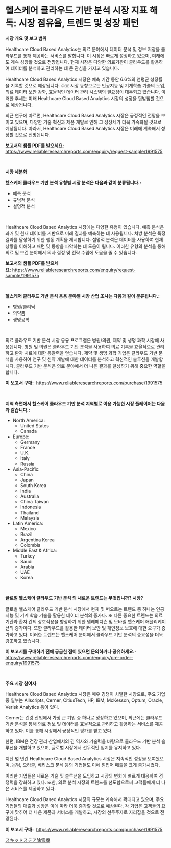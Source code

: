 <p><h1>헬스케어 클라우드 기반 분석 시장 지표 해독: 시장 점유율, 트렌드 및 성장 패턴</h1></p><p><strong>시장 개요 및 보고 범위</strong></p>
<p><p>Healthcare Cloud Based Analytics는 의료 분야에서 데이터 분석 및 정보 저장을 클라우드를 통해 제공하는 서비스를 말합니다. 이 시장은 빠르게 성장하고 있으며, 미래에도 계속 성장할 것으로 전망됩니다. 현재 시장은 다양한 의료기관이 클라우드를 활용하여 데이터를 분석하고 관리하는 데 큰 관심을 가지고 있습니다. </p><p>Healthcare Cloud Based Analytics 시장은 예측 기간 동안 6.6%의 연평균 성장률을 기록할 것으로 예상됩니다. 주요 시장 동향으로는 인공지능 및 기계학습 기술의 도입, 의료 데이터 보안 강화, 효율적인 데이터 관리 시스템의 필요성이 대두되고 있습니다. 이러한 추세는 미래 Healthcare Cloud Based Analytics 시장의 성장을 뒷받침할 것으로 예상됩니다. </p><p>최근 연구에 따르면, Healthcare Cloud Based Analytics 시장은 긍정적인 전망을 보이고 있으며, 다양한 기술 혁신과 제품 개발로 인해 그 성장세가 더욱 가속화될 것으로 예상됩니다. 따라서, Healthcare Cloud Based Analytics 시장은 미래에 계속해서 성장할 것으로 전망됩니다.</p></p>
<p><strong>보고서의 샘플 PDF를 받으세요:</strong> <a href="https://www.reliableresearchreports.com/enquiry/request-sample/1991575">https://www.reliableresearchreports.com/enquiry/request-sample/1991575</a></p>
<p>&nbsp;</p>
<p><strong>시장 세분화</strong></p>
<p><strong>헬스케어 클라우드 기반 분석 유형별 시장 분석은 다음과 같이 분류됩니다.:</strong></p>
<p><ul><li>예측 분석</li><li>규범적 분석</li><li>설명적 분석</li></ul></p>
<p>&nbsp;</p>
<p><p>Healthcare Cloud Based Analytics 시장에는 다양한 유형이 있습니다. 예측 분석은 과거 및 현재 데이터를 기반으로 미래 결과를 예측하는 데 사용됩니다. 처방 분석은 특정 결과를 달성하기 위한 행동 계획을 제시합니다. 설명적 분석은 데이터를 사용하여 현재 상황을 이해하고 패턴 및 동향을 파악하는 데 도움이 됩니다. 이러한 유형의 분석을 통해 의료 및 보건 분야에서 의사 결정 및 전략 수립에 도움을 줄 수 있습니다.</p></p>
<p><strong>보고서의 샘플 PDF를 받으세요:</strong>&nbsp;<a href="https://www.reliableresearchreports.com/enquiry/request-sample/1991575">https://www.reliableresearchreports.com/enquiry/request-sample/1991575</a></p>
<p>&nbsp;</p>
<p><strong> 헬스케어 클라우드 기반 분석 응용 분야별 시장 산업 조사는 다음과 같이 분류됩니다.:</strong></p>
<p><ul><li>병원/클리닉</li><li>의약품</li><li>생명공학</li></ul></p>
<p>&nbsp;</p>
<p><p>의료 클라우드 기반 분석 시장 응용 프로그램은 병원/의원, 제약 및 생명 과학 시장에 사용됩니다. 병원 및 의원은 클라우드 기반 분석을 사용하여 의료 기록을 효율적으로 관리하고 환자 치료에 대한 통찰력을 얻습니다. 제약 및 생명 과학 기업은 클라우드 기반 분석을 사용하여 연구 및 신약 개발에 대한 데이터를 분석하고 혁신적인 솔루션을 개발합니다. 클라우드 기반 분석은 의료 분야에서 더 나은 결과를 달성하기 위해 중요한 역할을 합니다.</p></p>
<p><strong>이 보고서 구매:</strong>&nbsp; <a href="https://www.reliableresearchreports.com/purchase/1991575">https://www.reliableresearchreports.com/purchase/1991575</a></p>
<p>&nbsp;</p>
<p><strong>지역 측면에서 헬스케어 클라우드 기반 분석 지역별로 이용 가능한 시장 플레이어는 다음과 같습니다.:</strong></p>
<p><ul>
    <li>
        North America:
        <ul>
            <li>United States</li>
            <li>Canada</li>
        </ul>
    </li>
    <li>
        Europe:
        <ul>
            <li>Germany</li>
            <li>France</li>
            <li>U.K.</li>
            <li>Italy</li>
            <li>Russia</li>
        </ul>
    </li>
    <li>
        Asia-Pacific:
        <ul>
            <li>China</li>
            <li>Japan</li>
            <li>South Korea</li>
            <li>India</li>
            <li>Australia</li>
            <li>China Taiwan</li>
            <li>Indonesia</li>
            <li>Thailand</li>
            <li>Malaysia</li>
        </ul>
    </li>
    <li>
        Latin America:
        <ul>
            <li>Mexico</li>
            <li>Brazil</li>
            <li>Argentina Korea</li>
            <li>Colombia</li>
        </ul>
    </li>
    <li>
        Middle East & Africa:
        <ul>
            <li>Turkey</li>
            <li>Saudi</li>
            <li>Arabia</li>
            <li>UAE</li>
            <li>Korea</li>
        </ul>
    </li>
    </ul></p>
<p>&nbsp;</p>
<p><strong>글로벌 헬스케어 클라우드 기반 분석 의 새로운 트렌드는 무엇입니까? 시장?</strong></p>
<p><p>글로벌 헬스케어 클라우드 기반 분석 시장에서 현재 및 떠오르는 트렌드 중 하나는 인공지능 및 기계 학습 기술을 활용한 데이터 분석의 증가다. 또 다른 중요한 트렌드는 의료 기관과 환자 간의 상호작용을 향상하기 위한 텔레메디슨 및 모바일 헬스케어 애플리케이션의 증가이다. 또한 클라우드를 활용한 데이터 보안 및 개인정보 보호에 대한 요구가 증가하고 있다. 이러한 트렌드는 헬스케어 분야에서 클라우드 기반 분석의 중요성을 더욱 강조하고 있습니다.</p></p>
<p><strong>이 보고서를 구매하기 전에 궁금한 점이 있으면 문의하거나 공유하세요.</strong>- <a href="https://www.reliableresearchreports.com/enquiry/pre-order-enquiry/1991575">https://www.reliableresearchreports.com/enquiry/pre-order-enquiry/1991575</a></p>
<p>&nbsp;</p>
<p><strong>주요 시장 참여자</strong></p>
<p><p>Healthcare Cloud Based Analytics 시장은 매우 경쟁이 치열한 시장으로, 주요 기업 중 일부는 Allscripts, Cerner, CitiusTech, HP, IBM, McKesson, Optum, Oracle, Verisk Analytics 등이 있다.</p><p>Cerner는 건강 산업에서 가장 큰 기업 중 하나로 성장하고 있으며, 최근에는 클라우드 기반 분석을 통해 의료 정보 및 데이터를 효율적으로 관리하고 활용하는 서비스를 제공하고 있다. 이를 통해 시장에서 긍정적인 평가를 받고 있다.</p><p>한편, IBM은 건강 관리 산업에서의 긴 역사와 기술력을 바탕으로 클라우드 기반 분석 솔루션을 개발하고 있으며, 글로벌 시장에서 선두적인 입지를 유지하고 있다.</p><p>지난 몇 년간 Healthcare Cloud Based Analytics 시장은 지속적인 성장을 보여왔으며, 옵텀, 오라클, 베리스크 분석 등의 기업들도 이에 힘입어 매출을 크게 증가시켰다.</p><p>이러한 기업들은 새로운 기술 및 솔루션을 도입하고 시장의 변화에 빠르게 대응하여 경쟁력을 강화하고 있다. 또한, 의료 분석 시장의 트렌드를 선도함으로써 고객들에게 더 나은 서비스를 제공하고 있다.</p><p>Healthcare Cloud Based Analytics 시장의 규모는 계속해서 확대되고 있으며, 주요 기업들의 매출과 성장은 이에 따라 더욱 증가할 것으로 예상된다. 각 기업은 고객들의 요구에 맞추어 더 나은 제품과 서비스를 개발하고, 시장의 선두주자로 자리잡을 것으로 전망된다.</p></p>
<p><strong>이 보고서 구매:</strong>&nbsp;&nbsp;<a href="https://www.reliableresearchreports.com/purchase/1991575">https://www.reliableresearchreports.com/purchase/1991575</a></p>
<p><p><a href="https://github.com/mreklxf44233/Market-Research-Report-List-1/blob/main/55884559533.md">スキッドステア除雪機</a></p></p>
